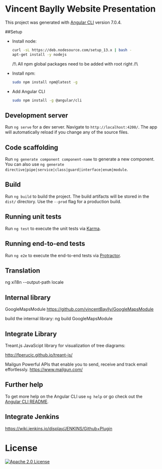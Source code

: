 # Vincent Baylly Website Presentation

This project was generated with [Angular CLI](https://github.com/angular/angular-cli) version 7.0.4.

##Setup

  * Install node:
    ```bash
    curl -sL https://deb.nodesource.com/setup_13.x | bash -
    apt-get install -y nodejs
    ```


    /!\ All npm global packages need to be added with root right /!\

  * Install npm:

      ```bash
      sudo npm install npm@latest -g
      ```

  * Add Angular CLI
      ```bash
      sudo npm install -g @angular/cli
      ```

## Development server

Run `ng serve` for a dev server. Navigate to `http://localhost:4200/`. The app will automatically reload if you change any of the source files.

## Code scaffolding

Run `ng generate component component-name` to generate a new component. You can also use `ng generate directive|pipe|service|class|guard|interface|enum|module`.

## Build

Run `ng build` to build the project. The build artifacts will be stored in the `dist/` directory. Use the `--prod` flag for a production build.

## Running unit tests

Run `ng test` to execute the unit tests via [Karma](https://karma-runner.github.io).

## Running end-to-end tests

Run `ng e2e` to execute the end-to-end tests via [Protractor](http://www.protractortest.org/).

## Translation

ng xi18n --output-path locale

## Internal library

GoogleMapsModule https://github.com/vincentBaylly/GoogleMapsModule

build the internal library:
ng build GoogleMapsModule

## Integrate Library

Treant.js
JavaScipt library for visualization of tree diagrams:

http://fperucic.github.io/treant-js/

Mailgun
Powerful APIs that enable you to send, receive and track email effortlessly.
https://www.mailgun.com/

## Further help

To get more help on the Angular CLI use `ng help` or go check out the [Angular CLI README](https://github.com/angular/angular-cli/blob/master/README.md).

## Integrate Jenkins
https://wiki.jenkins.io/display/JENKINS/Github+Plugin

# License
[![Apache 2.0 License](https://img.shields.io/crates/l/:crate.svg?style=flat)](/LICENSE)
